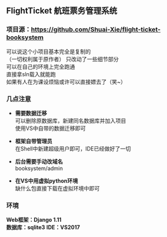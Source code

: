 ## FlightTicket 航班票务管理系统

### 项目源：https://github.com/Shuai-Xie/flight-ticket-booksystem

可以说这个小项目基本完全是复制的  
（一切权利属于原作者）
只改动了一些细节部分  
可以在自己的环境上完全跑通  
直接拿sln载入就能跑  
如果有人在为课设烦恼或许可以直接嫖去了（笑~）

### 几点注意
+ **需要数据迁移**  
可以删除原数据库，新建同名数据库并加入项目  
使用VS中自带的数据迁移即可  

+ **框架自带管理员**  
在Shell中新建超级用户即可，IDE已经做好了一切

+ **后台需要手动改域名**  
booksystem/admin  

+ **在VS中用虚拟python环境**  
缺什么包直接下载在虚拟环境中即可  

### 环境  
**Web框架：Django 1.11**  
**数据库：sqlite3**
**IDE：VS2017**  
